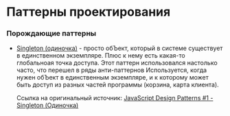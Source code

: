 Паттерны проектирования
=======================

### Порождающие паттерны
*   [Singleton (одиночка)](https://github.com/Stason4ik1986/design-patterns/blob/master/creational/singleton.js) - просто обЪект, который в системе существует в единственном экземпляре.
    Плюс к нему есть какая-то глобальноая точка доступа.
    Этот паттерн использовался настолько часто, что перешел в ряды анти-паттернов
    Используется, когда нужен обЪект в единственным экземпляре,
    и к которому может быть доступ из разных частей программы (корзина, карта клиента).

    Ссылка на оригинальный источник:
    [JavaScript Design Patterns #1 - Singleton (Одиночка)](https://www.youtube.com/watch?v=GrYs0qDQEp0&list=PLNkWIWHIRwMGzgvuPRFkDrpAygvdKJIE4&index=2)


